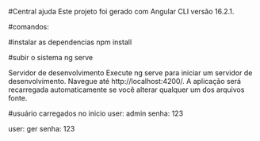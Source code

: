 #Central ajuda
Este projeto foi gerado com Angular CLI versão 16.2.1.

#comandos:

#instalar as dependencias
npm install

#subir o sistema
ng serve


Servidor de desenvolvimento
Execute ng serve para iniciar um servidor de desenvolvimento.
 Navegue até http://localhost:4200/. A aplicação será recarregada automaticamente se você alterar qualquer um dos arquivos fonte.
 
 #usuário carregados no inicio 
 user: admin
 senha: 123

 user: ger
 senha: 123
